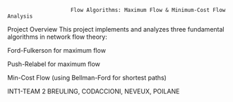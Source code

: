                         Flow Algorithms: Maximum Flow & Minimum-Cost Flow Analysis
Project Overview
This project implements and analyzes three fundamental algorithms in network flow theory:

  Ford-Fulkerson for maximum flow
  
  Push-Relabel for maximum flow
  
  Min-Cost Flow (using Bellman-Ford for shortest paths)


INT1-TEAM 2 BREULING, CODACCIONI, NEVEUX, POILANE

